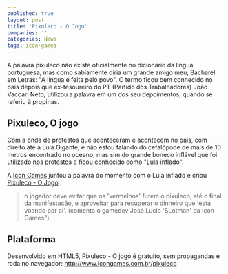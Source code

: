```yaml
---
published: true
layout: post
title: 'Pixuleco - O Jogo'
companies: ''
categories: News
tags: icon-games
---
```

A palavra pixuleco não existe oficialmente no dicionário da língua portuguesa, mas como sabiamente diria um grande amigo meu, Bacharel em Letras: "A língua é feita pelo povo". O termo ficou bem conhecido no país depois que ex-tesoureiro do PT (Partido dos Trabalhadores) João Vaccari Neto, utilizou a  palavra em um dos seu depoimentos, quando se referiu à propinas.

## Pixuleco, O jogo
Com a onda de protestos que aconteceram e acontecem no país, com direito até a Lula Gigante, e não estou falando do cefalópode de mais de 10 metros encontrado no oceano, mas sim do grande boneco inflável que foi utilizado nos protestos e ficou conhecido como "Lula inflado".

A <a href="http://www.icongames.com.br" target="_blank">Icon Games</a>
 juntou a palavra do momento com o Lula inflado e criou <a href="http://www.icongames.com.br/pixuleco" target="_blank">Pixuleco - O Jogo</a>
:

> o jogador deve evitar que os 'vermelhos' furem o pixuleco, até o final da manifestação, e aproveitar para recuperar o dinheiro que 'está voando por aí'. (comenta o gamedev José Lucio 'SLotman' da Icon Games")




## Plataforma
Desenvolvido em HTML5, Pixuleco - O jogo  é gratuito, sem propagandas e roda no navegador: <a href="http://www.icongames.com.br/pixuleco" target="_blank">http://www.icongames.com.br/pixuleco</a>
